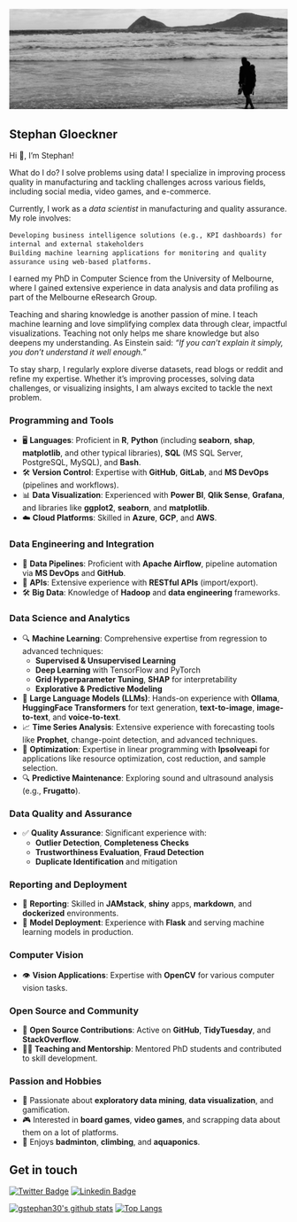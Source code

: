 ![Wilsons_prom](https://raw.githubusercontent.com/gstephan30/gstephan30/master/header.jpg)

## Stephan Gloeckner

Hi 👋, I’m Stephan!

What do I do? I solve problems using data! I specialize in improving process quality in manufacturing and tackling challenges across various fields, including social media, video games, and e-commerce.

Currently, I work as a _data scientist_ in manufacturing and quality assurance. My role involves:

    Developing business intelligence solutions (e.g., KPI dashboards) for internal and external stakeholders
    Building machine learning applications for monitoring and quality assurance using web-based platforms.

I earned my PhD in Computer Science from the University of Melbourne, where I gained extensive experience in data analysis and data profiling as part of the Melbourne eResearch Group.

Teaching and sharing knowledge is another passion of mine. I teach machine learning and love simplifying complex data through clear, impactful visualizations. Teaching not only helps me share knowledge but also deepens my understanding. As Einstein said: _“If you can’t explain it simply, you don’t understand it well enough.”_

To stay sharp, I regularly explore diverse datasets, read blogs or reddit and refine my expertise. Whether it’s improving processes, solving data challenges, or visualizing insights, I am always excited to tackle the next problem.

### Programming and Tools
- 🖥️ **Languages**: Proficient in **R**, **Python** (including **seaborn**, **shap**, **matplotlib**, and other typical libraries), **SQL** (MS SQL Server, PostgreSQL, MySQL), and **Bash**.
- 🛠️ **Version Control**: Expertise with **GitHub**, **GitLab**, and **MS DevOps** (pipelines and workflows).
- 📊 **Data Visualization**: Experienced with **Power BI**, **Qlik Sense**, **Grafana**, and libraries like **ggplot2**, **seaborn**, and **matplotlib**.
- ☁️ **Cloud Platforms**: Skilled in **Azure**, **GCP**, and **AWS**.

### Data Engineering and Integration
- 📂 **Data Pipelines**: Proficient with **Apache Airflow**, pipeline automation via **MS DevOps** and **GitHub**.
- 🔗 **APIs**: Extensive experience with **RESTful APIs** (import/export).
- 🛠️ **Big Data**: Knowledge of **Hadoop** and **data engineering** frameworks.

### Data Science and Analytics
- 🔍 **Machine Learning**: Comprehensive expertise from regression to advanced techniques:
  - **Supervised & Unsupervised Learning**
  - **Deep Learning** with TensorFlow and PyTorch
  - **Grid Hyperparameter Tuning**, **SHAP** for interpretability
  - **Explorative & Predictive Modeling**
- 🧠 **Large Language Models (LLMs)**: Hands-on experience with **Ollama**, **HuggingFace Transformers** for text generation, **text-to-image**, **image-to-text**, and **voice-to-text**.
- 📈 **Time Series Analysis**: Extensive experience with forecasting tools like **Prophet**, change-point detection, and advanced techniques.
- 🔢 **Optimization**: Expertise in linear programming with **lpsolveapi** for applications like resource optimization, cost reduction, and sample selection.
- 🔍 **Predictive Maintenance**: Exploring sound and ultrasound analysis (e.g., **Frugatto**).

### Data Quality and Assurance
- ✅ **Quality Assurance**: Significant experience with:
  - **Outlier Detection**, **Completeness Checks**
  - **Trustworthiness Evaluation**, **Fraud Detection**
  - **Duplicate Identification** and mitigation

### Reporting and Deployment
- 📜 **Reporting**: Skilled in **JAMstack**, **shiny** apps, **markdown**, and **dockerized** environments.
- 🚀 **Model Deployment**: Experience with **Flask** and serving machine learning models in production.

### Computer Vision
- 👁️ **Vision Applications**: Expertise with **OpenCV** for various computer vision tasks.

### Open Source and Community
- 🌟 **Open Source Contributions**: Active on **GitHub**, **TidyTuesday**, and **StackOverflow**.
- 👩‍🏫 **Teaching and Mentorship**: Mentored PhD students and contributed to skill development.

### Passion and Hobbies
- 💬 Passionate about **exploratory data mining**, **data visualization**, and gamification.
- 🎮 Interested in **board games**, **video games**, and scrapping data about them on a lot of platforms.
- 🧗 Enjoys **badminton**, **climbing**, and **aquaponics**.
 
## Get in touch
[![Twitter Badge](https://img.shields.io/badge/-Stephan-blue?style=flat-square&logo=twitter)](http://twitter.com/gstephan30)
[![Linkedin Badge](https://img.shields.io/badge/-Stephan-blue?style=flat-square&logo=linkedin&logoColor=white)](https://www.linkedin.com/in/stephan-gl%C3%B6ckner-330851118/)


[![gstephan30's github stats](https://github-readme-stats.vercel.app/api?username=gstephan30&count_private=true&hide=issues&show_icons=true&title_color=007ec6&icon_color=007ec6&line_height=24)](https://github.com/gstephan30)
[![Top Langs](https://github-readme-stats.vercel.app/api/top-langs/?username=gstephan30&layout=compact&langs_count=8&hide=php,css,html,javascript&title_color=007ec6&icon_color=007ec6)](https://sourcerer.io/gstephan30)

<!--
**gstephan30/gstephan30** is a ✨ _special_ ✨ repository because its `README.md` (this file) appears on your GitHub profile.

Here are some ideas to get you started:

- 🔭 I’m currently working on ...
- 🌱 I’m currently learning ...
- 👯 I’m looking to collaborate on ...
- 🤔 I’m looking for help with ...
- 💬 Ask me about ...
- 📫 How to reach me: ...
- 😄 Pronouns: ...
- ⚡ Fun fact: ...



-->
